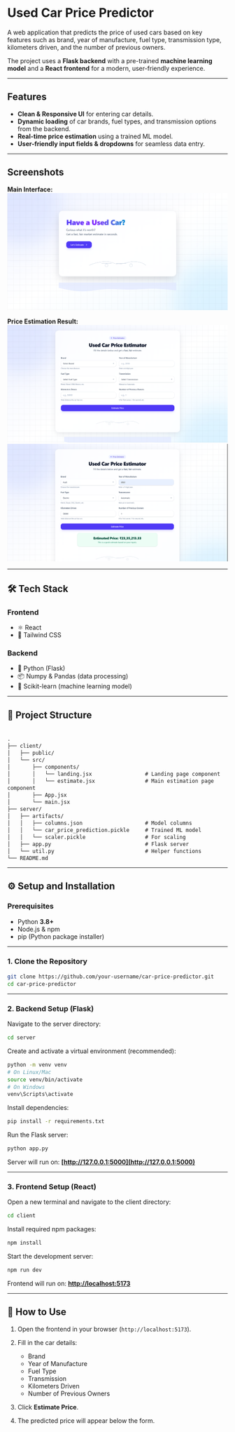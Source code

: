 # Used Car Price Predictor

A web application that predicts the price of used cars based on key features such as brand, year of manufacture, fuel type, transmission type, kilometers driven, and the number of previous owners.  

The project uses a **Flask backend** with a pre-trained **machine learning model** and a **React frontend** for a modern, user-friendly experience.

---

## Features
- **Clean & Responsive UI** for entering car details.  
- **Dynamic loading** of car brands, fuel types, and transmission options from the backend.  
- **Real-time price estimation** using a trained ML model.  
- **User-friendly input fields & dropdowns** for seamless data entry.  

---

## Screenshots
**Main Interface:**
![Main UI](images/1.png)

**Price Estimation Result:**
![Price Result](images/2.png)
![Price Result](images/3.png)

---

## 🛠️ Tech Stack

### Frontend
- ⚛️ React  
- 🎨 Tailwind CSS  

### Backend
- 🐍 Python (Flask)  
- 📦 Numpy & Pandas (data processing)  
- 🤖 Scikit-learn (machine learning model)  

---

## 📂 Project Structure
```

.
├── client/
│   ├── public/
│   └── src/
│       ├── components/
│       │   └── landing.jsx                 # Landing page component
│       │   └── estimate.jsx                # Main estimation page component
│       ├── App.jsx
│       └── main.jsx
├── server/
│   ├── artifacts/
│   │   ├── columns.json                    # Model columns
│   │   └── car_price_prediction.pickle     # Trained ML model
│   │   └── scaler.pickle                   # For scaling
│   ├── app.py                              # Flask server
│   └── util.py                             # Helper functions
└── README.md

````

---

## ⚙️ Setup and Installation

### Prerequisites
- Python **3.8+**  
- Node.js & npm  
- pip (Python package installer)  

---

### 1. Clone the Repository
```bash
git clone https://github.com/your-username/car-price-predictor.git
cd car-price-predictor
````

---

### 2. Backend Setup (Flask)

Navigate to the server directory:

```bash
cd server
```

Create and activate a virtual environment (recommended):

```bash
python -m venv venv
# On Linux/Mac
source venv/bin/activate
# On Windows
venv\Scripts\activate
```

Install dependencies:

```bash
pip install -r requirements.txt
```

Run the Flask server:

```bash
python app.py
```

Server will run on: **[http://127.0.0.1:5000](http://127.0.0.1:5000)**

---

### 3. Frontend Setup (React)

Open a new terminal and navigate to the client directory:

```bash
cd client
```

Install required npm packages:

```bash
npm install
```

Start the development server:

```bash
npm run dev
```

Frontend will run on: **[http://localhost:5173](http://localhost:5173)**

---

## 🚀 How to Use

1. Open the frontend in your browser (`http://localhost:5173`).
2. Fill in the car details:

   * Brand
   * Year of Manufacture
   * Fuel Type
   * Transmission
   * Kilometers Driven
   * Number of Previous Owners
3. Click **Estimate Price**.
4. The predicted price will appear below the form.